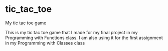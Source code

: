 # tic_tac_toe
My tic tac toe game

This is my tic tac toe game that I made for my final project in my Programming with Functions class. I am also using it for the first assignment in my Programming with Classes class
